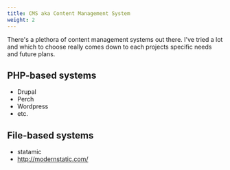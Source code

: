 ```yaml
---
title: CMS aka Content Management System
weight: 2
---
```


There's a plethora of content management systems out there. I've tried a lot and which to choose really comes down to each projects specific needs and future plans.

## PHP-based systems

- Drupal
- Perch
- Wordpress
- etc.

## File-based systems

- statamic
- http://modernstatic.com/
